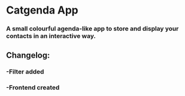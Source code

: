 # Catgenda App

### A small colourful agenda-like app to store and display your contacts in an interactive way.

## Changelog:
### -Filter added
### -Frontend created
